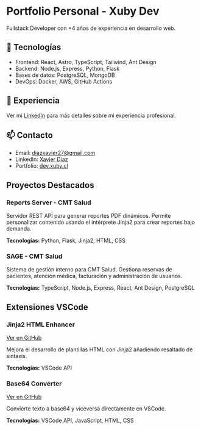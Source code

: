 # Portfolio Personal - Xuby Dev

Fullstack Developer con +4 años de experiencia en desarrollo web.

## 🚀 Tecnologías

- Frontend: React, Astro, TypeScript, Tailwind, Ant Design
- Backend: Node.js, Express, Python, Flask
- Bases de datos: PostgreSQL, MongoDB
- DevOps: Docker, AWS, GitHub Actions

## 💼 Experiencia

Ver mi [LinkedIn](https://www.linkedin.com/in/xubylele/) para más detalles sobre mi experiencia profesional.

## 📫 Contacto

- Email: [diazxavier27@gmail.com](mailto:diazxavier27@gmail.com)
- LinkedIn: [Xavier Díaz](https://www.linkedin.com/in/xubylele/)
- Portfolio: [dev.xuby.cl](https://dev.xuby.cl/)

## Proyectos Destacados

### Reports Server - CMT Salud

Servidor REST API para generar reportes PDF dinámicos. Permite personalizar contenido usando el intérprete Jinja2 para crear reportes bajo demanda.

**Tecnologías:** Python, Flask, Jinja2, HTML, CSS

### SAGE - CMT Salud 

Sistema de gestión interno para CMT Salud. Gestiona reservas de pacientes, atención médica, facturación y administración de usuarios.

**Tecnologías:** TypeScript, Node.js, Express, React, Ant Design, PostgreSQL

## Extensiones VSCode

### Jinja2 HTML Enhancer 

[Ver en GitHub](https://github.com/xubylele/jinja2-html-enhancer)

Mejora el desarrollo de plantillas HTML con Jinja2 añadiendo resaltado de sintaxis.

**Tecnologías:** VSCode API

### Base64 Converter


[Ver en GitHub](https://github.com/xubylele/base64-converter)

Convierte texto a base64 y viceversa directamente en VSCode.

**Tecnologías:** VSCode API, JavaScript, HTML, CSS
